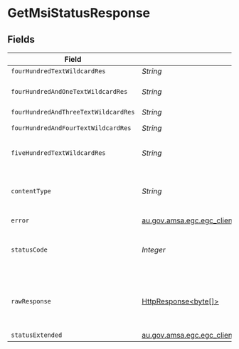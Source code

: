 # GetMsiStatusResponse


## Fields

| Field                                                                                                                    | Type                                                                                                                     | Required                                                                                                                 | Description                                                                                                              |
| ------------------------------------------------------------------------------------------------------------------------ | ------------------------------------------------------------------------------------------------------------------------ | ------------------------------------------------------------------------------------------------------------------------ | ------------------------------------------------------------------------------------------------------------------------ |
| `fourHundredTextWildcardRes`                                                                                             | *String*                                                                                                                 | :heavy_minus_sign:                                                                                                       | Bad request                                                                                                              |
| `fourHundredAndOneTextWildcardRes`                                                                                       | *String*                                                                                                                 | :heavy_minus_sign:                                                                                                       | Unauthorized (must authenticate)                                                                                         |
| `fourHundredAndThreeTextWildcardRes`                                                                                     | *String*                                                                                                                 | :heavy_minus_sign:                                                                                                       | Not allowed                                                                                                              |
| `fourHundredAndFourTextWildcardRes`                                                                                      | *String*                                                                                                                 | :heavy_minus_sign:                                                                                                       | Resource Not Found                                                                                                       |
| `fiveHundredTextWildcardRes`                                                                                             | *String*                                                                                                                 | :heavy_minus_sign:                                                                                                       | Unexpected error on the server                                                                                           |
| `contentType`                                                                                                            | *String*                                                                                                                 | :heavy_check_mark:                                                                                                       | HTTP response content type for this operation                                                                            |
| `error`                                                                                                                  | [au.gov.amsa.egc.egc_client.models.shared.ErrorInput](../../models/shared/ErrorInput.md)                                 | :heavy_minus_sign:                                                                                                       | Bad request                                                                                                              |
| `statusCode`                                                                                                             | *Integer*                                                                                                                | :heavy_check_mark:                                                                                                       | HTTP response status code for this operation                                                                             |
| `rawResponse`                                                                                                            | [HttpResponse<byte[]>](https://docs.oracle.com/en/java/javase/11/docs/api/java.net.http/java/net/http/HttpResponse.html) | :heavy_check_mark:                                                                                                       | Raw HTTP response; suitable for custom response parsing                                                                  |
| `statusExtended`                                                                                                         | [au.gov.amsa.egc.egc_client.models.shared.StatusExtended](../../models/shared/StatusExtended.md)                         | :heavy_minus_sign:                                                                                                       | OK                                                                                                                       |